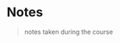 # Notes

> notes taken during the course

<!-- https://gitignore.io -->
<!-- https://github.com/github/gitignore -->

